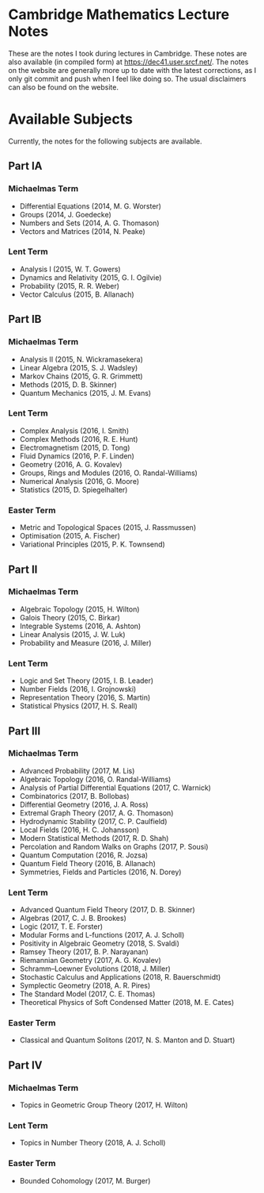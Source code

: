# Cambridge Mathematics Lecture Notes

These are the notes I took during lectures in Cambridge. These notes are also available (in compiled form) at https://dec41.user.srcf.net/. The notes on the website are generally more up to date with the latest corrections, as I only git commit and push when I feel like doing so. The usual disclaimers can also be found on the website.

# Available Subjects

Currently, the notes for the following subjects are available.

## Part IA
### Michaelmas Term
 - Differential Equations (2014, M. G. Worster)
 - Groups (2014, J. Goedecke)
 - Numbers and Sets (2014, A. G. Thomason)
 - Vectors and Matrices (2014, N. Peake)

### Lent Term
 - Analysis I (2015, W. T. Gowers)
 - Dynamics and Relativity (2015, G. I. Ogilvie)
 - Probability (2015, R. R. Weber)
 - Vector Calculus (2015, B. Allanach)

## Part IB
### Michaelmas Term
 - Analysis II (2015, N. Wickramasekera)
 - Linear Algebra (2015, S. J. Wadsley)
 - Markov Chains (2015, G. R. Grimmett)
 - Methods (2015, D. B. Skinner)
 - Quantum Mechanics (2015, J. M. Evans)

### Lent Term
 - Complex Analysis (2016, I. Smith)
 - Complex Methods (2016, R. E. Hunt)
 - Electromagnetism (2015, D. Tong)
 - Fluid Dynamics (2016, P. F. Linden)
 - Geometry (2016, A. G. Kovalev)
 - Groups, Rings and Modules (2016, O. Randal-Williams)
 - Numerical Analysis (2016, G. Moore)
 - Statistics (2015, D. Spiegelhalter)

### Easter Term
 - Metric and Topological Spaces (2015, J. Rassmussen)
 - Optimisation (2015, A. Fischer)
 - Variational Principles (2015, P. K. Townsend)

## Part II
### Michaelmas Term
 - Algebraic Topology (2015, H. Wilton)
 - Galois Theory (2015, C. Birkar)
 - Integrable Systems (2016, A. Ashton)
 - Linear Analysis (2015, J. W. Luk)
 - Probability and Measure (2016, J. Miller)

### Lent Term
 - Logic and Set Theory (2015, I. B. Leader)
 - Number Fields (2016, I. Grojnowski)
 - Representation Theory (2016, S. Martin)
 - Statistical Physics (2017, H. S. Reall)

## Part III
### Michaelmas Term
 - Advanced Probability (2017, M. Lis)
 - Algebraic Topology (2016, O. Randal-Williams)
 - Analysis of Partial Differential Equations (2017, C. Warnick)
 - Combinatorics (2017, B. Bollobas)
 - Differential Geometry (2016, J. A. Ross)
 - Extremal Graph Theory (2017, A. G. Thomason)
 - Hydrodynamic Stability (2017, C. P. Caulfield)
 - Local Fields (2016, H. C. Johansson)
 - Modern Statistical Methods (2017, R. D. Shah)
 - Percolation and Random Walks on Graphs (2017, P. Sousi)
 - Quantum Computation (2016, R. Jozsa)
 - Quantum Field Theory (2016, B. Allanach)
 - Symmetries, Fields and Particles (2016, N. Dorey)

### Lent Term
 - Advanced Quantum Field Theory (2017, D. B. Skinner)
 - Algebras (2017, C. J. B. Brookes)
 - Logic (2017, T. E. Forster)
 - Modular Forms and L-functions (2017, A. J. Scholl)
 - Positivity in Algebraic Geometry (2018, S. Svaldi)
 - Ramsey Theory (2017, B. P. Narayanan)
 - Riemannian Geometry (2017, A. G. Kovalev)
 - Schramm–Loewner Evolutions (2018, J. Miller)
 - Stochastic Calculus and Applications (2018, R. Bauerschmidt)
 - Symplectic Geometry (2018, A. R. Pires)
 - The Standard Model (2017, C. E. Thomas)
 - Theoretical Physics of Soft Condensed Matter (2018, M. E. Cates)

### Easter Term
 - Classical and Quantum Solitons (2017, N. S. Manton and D. Stuart)

## Part IV
### Michaelmas Term
 - Topics in Geometric Group Theory (2017, H. Wilton)

### Lent Term
 - Topics in Number Theory (2018, A. J. Scholl)
### Easter Term
 - Bounded Cohomology (2017, M. Burger)
